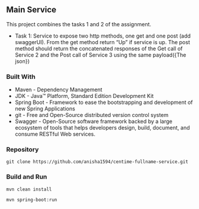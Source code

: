Main Service
-
This project combines the tasks 1 and 2 of the assignment.

* Task 1: Service to expose two http methods, one get and one post (add swaggerUI). From the get method return “Up” if service is up. The post method should return the concatenated responses of the Get call of Service 2 and the Post call of Service 3 using the same payload({The json})

### Built With
* Maven - Dependency Management
* JDK - Java™ Platform, Standard Edition Development Kit
* Spring Boot - Framework to ease the bootstrapping and development of new Spring Applications
* git - Free and Open-Source distributed version control system
* Swagger - Open-Source software framework backed by a large ecosystem of tools that helps developers design, build, document, and consume RESTful Web services.

### Repository

```
git clone https://github.com/anisha1594/centime-fullname-service.git
```

### Build and Run

```
mvn clean install
```
```
mvn spring-boot:run
```
